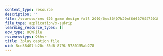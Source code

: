 ```yaml
---
content_type: resource
description: ''
file: /courses/cms-608-game-design-fall-2010/8ce38407b20c56d687985780155ab278_68573.vtt
file_type: application/x-subrip
learning_resource_types: []
ocw_type: OCWFile
resourcetype: Other
title: 3play caption file
uid: 8ce38407-b20c-56d6-8798-5780155ab278
---
```

